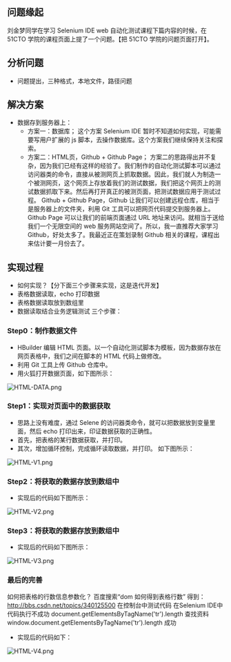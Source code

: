 ## 问题缘起
刘金梦同学在学习 Selenium IDE web 自动化测试课程下篇内容的时候，在 51CTO 学院的课程页面上提了一个问题。【把 51CTO 学院的问题页面打开】。

## 分析问题
- 问题提出，三种格式，本地文件，路径问题

## 解决方案
- 数据存到服务器上：
    - 方案一：数据库；
    这个方案 Selenium IDE 暂时不知道如何实现，可能需要写用户扩展的 js 脚本，去操作数据库。这个方案我们继续保持关注和探索。
    - 方案二：HTML页，Github + Github Page；
    方案二的思路得出并不复杂，因为我们已经有这样的经验了。我们制作的自动化测试脚本可以通过访问器类的命令，直接从被测网页上抓取数据。因此，我们就人为制造一个被测网页，这个网页上存放着我们的测试数据，我们把这个网页上的测试数据抓取下来。然后再打开真正的被测页面，把测试数据应用于测试过程。
    Github + Github Page，Github 让我们可以创建远程仓库，相当于是服务器上的文件夹，利用 Git 工具可以把网页代码提交到服务器上。Github Page 可以让我们的前端页面通过 URL 地址来访问。就相当于送给我们一个无限空间的 web 服务网站空间了。所以，我一直推荐大家学习 Github，好处太多了。我最近正在策划录制 Github 相关的课程，课程出来估计要一月份去了。

## 实现过程
- 如何实现？【分下面三个步骤来实现，这是迭代开发】
- 表格数据读取，echo 打印数据
- 表格数据读取放到数组里
- 数据读取结合业务逻辑测试
三个步骤：

### Step0：制作数据文件
- HBuilder 编辑 HTML 页面。以一个自动化测试脚本为模板，因为数据存放在网页表格中，我们之间在脚本的 HTML 代码上做修改。
- 利用 Git 工具上传 Github 仓库中。
- 用火狐打开数据页面，如下图所示：

![HTML-DATA.png](http://upload-images.jianshu.io/upload_images/3058932-b8371b5dcdaaa893.png?imageMogr2/auto-orient/strip%7CimageView2/2/w/1240)

### Step1：实现对页面中的数据获取
- 思路上没有难度，通过 Selene 的访问器类命令，就可以把数据放到变量里面，然后 echo 打印出来，印证数据获取的正确性。
- 首先，把表格的某行数据获取，并打印。
- 其次，增加循环控制，完成循环读取数据，并打印。
如下图所示：

![HTML-V1.png](http://upload-images.jianshu.io/upload_images/3058932-397570b25a707521.png?imageMogr2/auto-orient/strip%7CimageView2/2/w/1240)

### Step2：将获取的数据存放到数组中
- 实现后的代码如下图所示：

![HTML-V2.png](http://upload-images.jianshu.io/upload_images/3058932-1d527bae28cddf72.png?imageMogr2/auto-orient/strip%7CimageView2/2/w/1240)

### Step3：将获取的数据存放到数组中
- 实现后的代码如下图所示：

![HTML-V3.png](http://upload-images.jianshu.io/upload_images/3058932-cd35fd8279accadf.png?imageMogr2/auto-orient/strip%7CimageView2/2/w/1240)

### 最后的完善
如何把表格的行数信息参数化？
百度搜索“dom 如何得到表格行数”
得到：http://bbs.csdn.net/topics/340125500
在控制台中测试代码
在Selenium IDE中代码执行不成功
document.getElementsByTagName('tr').length
查找资料
window.document.getElementsByTagName('tr').length
成功
- 实现后的代码如下：

![HTML-V4.png](http://upload-images.jianshu.io/upload_images/3058932-8092bdce947edb19.png?imageMogr2/auto-orient/strip%7CimageView2/2/w/1240)

